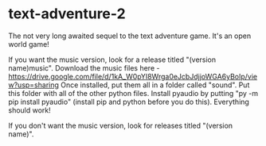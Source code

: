 # text-adventure-2
The not very long awaited sequel to the text adventure game. It's an open world game!

If you want the music version, look for a release titled "(version name)music". Download the music files here - https://drive.google.com/file/d/1kA_W0pYI8Wrga0eJcbJdjjoWGA6yBoIp/view?usp=sharing Once installed, put them all in a folder called "sound". Put this folder with all of the other python files. Install pyaudio by putting "py -m pip install pyaudio" (install pip and python before you do this). Everything should work!

If you don't want the music version, look for releases titled "(version name)".
